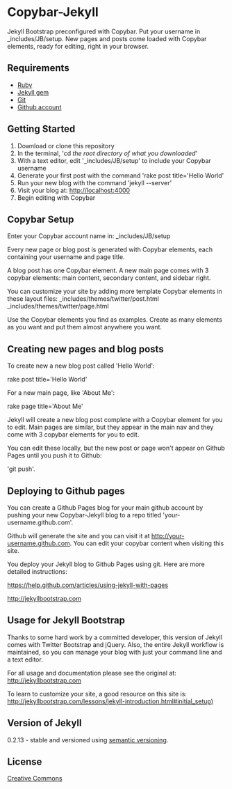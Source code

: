 # Copybar-Jekyll

Jekyll Bootstrap preconfigured with Copybar.  Put your username in _includes/JB/setup.  New pages and posts come loaded with Copybar elements, ready for editing, right in your browser.  


## Requirements

* [Ruby](http://http://www.ruby-lang.org/) 
* [Jekyll gem](https://github.com/mojombo/jekyll)
* [Git](http://git-scm.com/)
* [Github account](http://www.github.com)  


## Getting Started

1. Download or clone this repository
2. In the terminal, 'cd *the root directory of what you downloaded*'
3. With a text editor, edit '_includes/JB/setup' to include your Copybar username
4. Generate your first post with the command 'rake post title='Hello World'
5. Run your new blog with the command 'jekyll --server'
6. Visit your blog at: <http://localhost:4000>
7. Begin editing with Copybar


## Copybar Setup

Enter your Copybar account name in:
_includes/JB/setup

Every new page or blog post is generated with Copybar elements, each containing your username and page title.  

A blog post has one Copybar element.  A new main page comes with 3 copybar elements: main content, secondary content, and sidebar right.

You can customize your site by adding more template Copybar elements in these layout files:
_includes/themes/twitter/post.html
_includes/themes/twitter/page.html

Use the Copybar elements you find as examples.  Create as many elements as you want and put them almost anywhere you want.



## Creating new pages and blog posts

To create new a new blog post called 'Hello World':

rake post title='Hello World'

For a new main page, like 'About Me':

rake page title='About Me'

Jekyll will create a new blog post complete with a Copybar element for you to edit. Main pages are similar, but they appear in the main nav and they come with 3 copybar elements for you to edit.  

You can edit these locally, but the new post or page won't appear on Github Pages until you push it to Github: 

'git push'.


## Deploying to Github pages

You can create a Github Pages blog for your main github account by pushing your new Copybar-Jekyll blog to a repo titled 'your-username.github.com'.  

Github will generate the site and you can visit it at http://your-username.github.com.  You can edit your copybar content when visiting this site.

You deploy your Jekyll blog to Github Pages using git.  Here are more detailed instructions:

<https://help.github.com/articles/using-jekyll-with-pages>

<http://jekyllbootstrap.com>


## Usage for Jekyll Bootstrap

Thanks to some hard work by a committed developer, this version of Jekyll comes with Twitter Bootstrap and jQuery. Also, the entire Jekyll workflow is maintained, so you can manage your blog with just your command line and a text editor.

For all usage and documentation please see the original at: <http://jekyllbootstrap.com>

To learn to customize your site, a good resource on this site is: 
<http://jekyllbootstrap.com/lessons/jekyll-introduction.html#initial_setup)>

## Version of Jekyll

0.2.13 - stable and versioned using [semantic versioning](http://semver.org/).


## License

[Creative Commons](http://creativecommons.org/licenses/by-nc-sa/3.0/)


